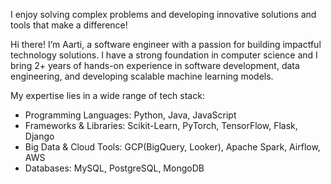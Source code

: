 I enjoy solving complex problems and developing innovative solutions and tools that make a difference!

Hi there! I’m Aarti, a software engineer with a passion for building impactful technology solutions. I have a strong foundation in computer science and I bring 2+ years of hands-on experience in software development, data engineering, and developing scalable machine learning models.

My expertise lies in a wide range of tech stack:
* Programming Languages: Python, Java, JavaScript
* Frameworks & Libraries: Scikit-Learn, PyTorch, TensorFlow, Flask, Django
* Big Data & Cloud Tools: GCP(BigQuery, Looker), Apache Spark, Airflow, AWS
* Databases: MySQL, PostgreSQL, MongoDB

